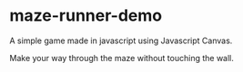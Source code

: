 # maze-runner-demo
A simple game made in javascript using Javascript Canvas.

Make your way through the maze without touching the wall.
